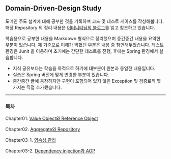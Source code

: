 ## Domain-Driven-Design Study

도메인 주도 설계에 대해 공부한 것을 기록하며 코드 및 테스트 케이스를 작성해봅니다.  
해당 Repository 의 정리 내용은
[이터니티님의 블로그](http://aeternum.egloos.com/category/Domain-Driven%20Design)를 읽고 참조하고 있습니다.  

학습용으로 공부한 내용을 Markdown 형식으로 정리했으며 중간중간 내용을 요약한 부분이 있습니다. 제 기준으로 이해가 막혔던 부분은 내용 중 첨언해두었습니다. 테스트 환경은 Junit 을 이용하며 초기에는 간단한 테스트를 진행, 후에는 Spring 환경에서 실습합니다.

- 지식 공유보다는 학습을 목적으로 하기에 대부분이 원본과 동일한 내용입니다.
- 실습은 Spring 버전에 맞게 변경한 부분이 있습니다.
- 중간중간 글에 등장하지만 구현이 포함되어 있지 않은 Exception 및 검증로직 몇 가지는 직접 추가했습니다.

---
### 목차

Chapter01. [Value Object와 Reference Object](studyhistory/Chapter01.md)

Chapter02. [Aggregate와 Repository](studyhistory/Chapter02.md)  

Chapter03-1. [영속성 관리](studyhistory/Chapter03-1.md)

Chapter03-2. [Dependency injection과 AOP](studyhistory/Chapter03-2.md)